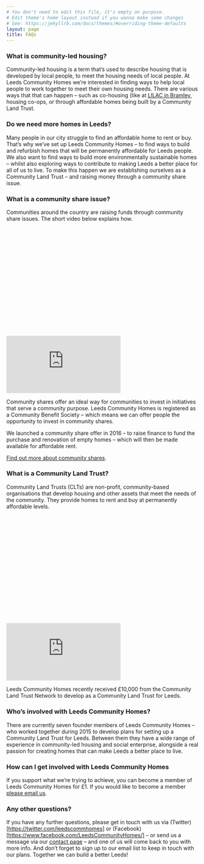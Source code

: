 ```yaml
---
# You don't need to edit this file, it's empty on purpose.
# Edit theme's home layout instead if you wanna make some changes
# See: https://jekyllrb.com/docs/themes/#overriding-theme-defaults
layout: page
title: FAQs
---
```


### What is community-led housing?

Community-led housing is a term that’s used to describe housing that is developed by local people, to meet the housing needs of local people. At Leeds Community Homes we’re interested in finding ways to help local people to work together to meet their own housing needs. There are various ways that that can happen – such as co-housing (like at [LILAC in Bramley](http://www.lilac.coop/), housing co-ops, or through affordable homes being built by a Community Land Trust.

### Do we need more homes in Leeds?

Many people in our city struggle to find an affordable home to rent or buy. That’s why we’ve set up Leeds Community Homes – to find ways to build and refurbish homes that will be permanently affordable for Leeds people. We also want to find ways to build more environmentally sustainable homes – whilst also exploring ways to contribute to making Leeds a better place for all of us to live. To make this happen we are establishing ourselves as a Community Land Trust – and raising money through a community share issue.

### What is a community share issue?

Communities around the country are raising funds through community share issues. The short video below explains how.

<div class="fluid-width-video-wrapper" style="padding-top: 56.25%;"><iframe src="https://www.youtube.com/embed/q6w-311GBIM?feature=oembed" frameborder="0" allowfullscreen="" id="fitvid0"></iframe></div>

Community shares offer an ideal way for communities to invest in initiatives that serve a community purpose. Leeds Community Homes is registered as a Community Benefit Society – which means we can offer people the opportunity to invest in community shares.

We launched a community share offer in 2016 – to raise finance to fund the purchase and renovation of empty homes – which will then be made available for affordable rent.

[Find out more about community shares](http://communityshares.org.uk/find-out-more/what-are-community-shares).

### What is a Community Land Trust?

Community Land Trusts (CLTs) are non-profit, community-based organisations that develop housing and other assets that meet the needs of the community. They provide homes to rent and buy at permanently affordable levels.

<div class="fluid-width-video-wrapper" style="padding-top: 56.25%;"><iframe src="https://www.youtube.com/embed/ujaSjnFSHTY?feature=oembed" frameborder="0" allowfullscreen="" id="fitvid1"></iframe></div>

Leeds Community Homes recently received £10,000 from the Community Land Trust Network to develop as a Community Land Trust for Leeds.

### Who’s involved with Leeds Community Homes?

There are currently seven founder members of Leeds Community Homes – who worked together during 2015 to develop plans for setting up a Community Land Trust for Leeds. Between them they have a wide range of experience in community-led housing and social enterprise, alongside a real passion for creating homes that can make Leeds a better place to live.

### How can I get involved with Leeds Community Homes

If you support what we’re trying to achieve, you can become a member of Leeds Community Homes for £1. If you would like to become a member [please email us](mailto:info@leedscommunityhomes.org.uk).

### Any other questions?

If you have any further questions, please get in touch with us via (Twitter)[https://twitter.com/leedscommhomes] or (Facebook)[https://www.facebook.com/LeedsCommunityHomes/] – or send us a message via our  [contact page](/contact/) – and one of us will come back to you with more info. And don’t forget to sign up to our email list to keep in touch with our plans. Together we can build a better Leeds!